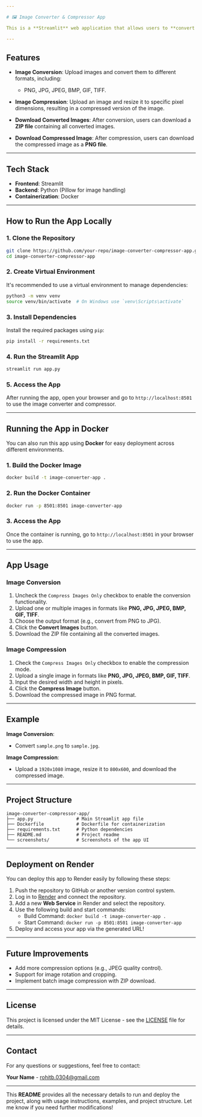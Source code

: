 ```yaml
---

# 🖼️ Image Converter & Compressor App

This is a **Streamlit** web application that allows users to **convert images** between various formats and **compress images** by resizing them. The app provides an easy-to-use interface for image conversions and compression, ensuring that users can download their converted or compressed images in a few clicks.

---
```


## Features

- **Image Conversion**: Upload images and convert them to different formats, including:
  - PNG, JPG, JPEG, BMP, GIF, TIFF.
  
- **Image Compression**: Upload an image and resize it to specific pixel dimensions, resulting in a compressed version of the image.

- **Download Converted Images**: After conversion, users can download a **ZIP file** containing all converted images.

- **Download Compressed Image**: After compression, users can download the compressed image as a **PNG file**.

---

## Tech Stack

- **Frontend**: Streamlit
- **Backend**: Python (Pillow for image handling)
- **Containerization**: Docker

---

## How to Run the App Locally

### 1. Clone the Repository

```bash
git clone https://github.com/your-repo/image-converter-compressor-app.git
cd image-converter-compressor-app
```

### 2. Create Virtual Environment

It's recommended to use a virtual environment to manage dependencies:

```bash
python3 -m venv venv
source venv/bin/activate  # On Windows use `venv\Scripts\activate`
```

### 3. Install Dependencies

Install the required packages using `pip`:

```bash
pip install -r requirements.txt
```

### 4. Run the Streamlit App

```bash
streamlit run app.py
```

### 5. Access the App

After running the app, open your browser and go to `http://localhost:8501` to use the image converter and compressor.

---

## Running the App in Docker

You can also run this app using **Docker** for easy deployment across different environments.

### 1. Build the Docker Image

```bash
docker build -t image-converter-app .
```

### 2. Run the Docker Container

```bash
docker run -p 8501:8501 image-converter-app
```

### 3. Access the App

Once the container is running, go to `http://localhost:8501` in your browser to use the app.

---

## App Usage

### **Image Conversion**
1. Uncheck the `Compress Images Only` checkbox to enable the conversion functionality.
2. Upload one or multiple images in formats like **PNG, JPG, JPEG, BMP, GIF, TIFF**.
3. Choose the output format (e.g., convert from PNG to JPG).
4. Click the **Convert Images** button.
5. Download the ZIP file containing all the converted images.

### **Image Compression**
1. Check the `Compress Images Only` checkbox to enable the compression mode.
2. Upload a single image in formats like **PNG, JPG, JPEG, BMP, GIF, TIFF**.
3. Input the desired width and height in pixels.
4. Click the **Compress Image** button.
5. Download the compressed image in PNG format.

---

## Example

**Image Conversion**:
- Convert `sample.png` to `sample.jpg`.

**Image Compression**:
- Upload a `1920x1080` image, resize it to `800x600`, and download the compressed image.

---

## Project Structure

```
image-converter-compressor-app/
├── app.py                # Main Streamlit app file
├── Dockerfile            # Dockerfile for containerization
├── requirements.txt      # Python dependencies
├── README.md             # Project readme
└── screenshots/          # Screenshots of the app UI
```

---

## Deployment on Render

You can deploy this app to Render easily by following these steps:

1. Push the repository to GitHub or another version control system.
2. Log in to [Render](https://render.com/) and connect the repository.
3. Add a new **Web Service** in Render and select the repository.
4. Use the following build and start commands:
   - Build Command: `docker build -t image-converter-app .`
   - Start Command: `docker run -p 8501:8501 image-converter-app`
5. Deploy and access your app via the generated URL!

---

## Future Improvements

- Add more compression options (e.g., JPEG quality control).
- Support for image rotation and cropping.
- Implement batch image compression with ZIP download.

---

## License

This project is licensed under the MIT License - see the [LICENSE](LICENSE) file for details.

---

## Contact

For any questions or suggestions, feel free to contact:

**Your Name** - [rohitb.0304@gmail.com](mailto:rohitb.0304@gmail.com)

---

This **README** provides all the necessary details to run and deploy the project, along with usage instructions, examples, and project structure. Let me know if you need further modifications!
